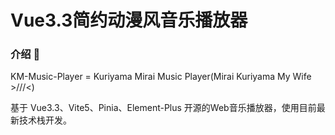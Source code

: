 # Vue3.3简约动漫风音乐播放器



### 介绍 📖

KM-Music-Player = Kuriyama Mirai Music Player(Mirai Kuriyama My Wife >///<)

基于 Vue3.3、Vite5、Pinia、Element-Plus 开源的Web音乐播放器，使用目前最新技术栈开发。
